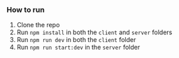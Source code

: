 ### How to run

1. Clone the repo
2. Run `npm install` in both the `client` and `server` folders
3. Run `npm run dev` in both the `client` folder
4. Run `npm run start:dev` in the `server` folder
